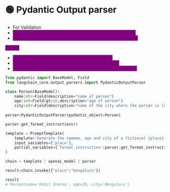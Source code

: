 # 🟢 Pydantic Output parser

* For Validation
* <mark style="color:purple;background-color:purple;">**We want to apply more structured output with conditions**</mark>
* <mark style="color:purple;background-color:purple;">**we can also apply data types for each field, like int for age**</mark>

<mark style="color:purple;background-color:purple;">**Steps:**</mark>

* <mark style="color:purple;background-color:purple;">**Create a schema using BaseModel of pydantic**</mark>
* <mark style="color:purple;background-color:purple;">**Define a pydantic parser using the above schema**</mark>
* <mark style="color:purple;background-color:purple;">**Pass this parser in prompt template in format instructions**</mark>

```python
from pydantic import BaseModel, Field
from langchain_core.output_parsers import PydanticOutputParser

class Person(BaseModel):
    name:str=Field(description="name of person")
    age:int=Field(gt=18,description="age of person")
    city:str=Field(description="name of the city where the person is located")
    
parser=PydanticOutputParser(pydantic_object=Person)

parser.get_format_instructions()

template = PromptTemplate(
    template='Generate the nammme, age and city of a fictional {place} person \n {format_instruction}',
    input_variables=['place'],
    partial_variables={'format_instruction':parser.get_format_instructions()}
)

chain = template | openai_model | parser

result=chain.invoke({"place":"bengaluru"})

result
# Person(name='Rohit Sharma', age=29, city='Bengaluru')
```
